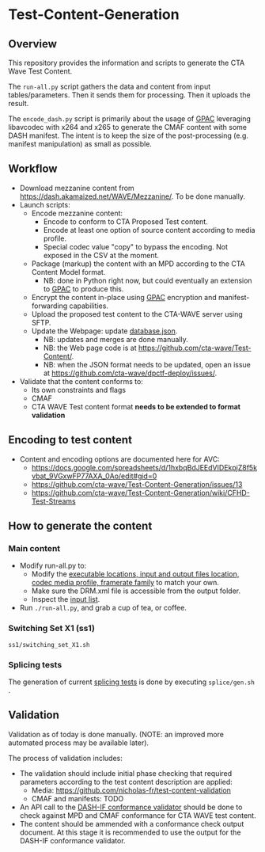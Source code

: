 # Test-Content-Generation

## Overview

This repository provides the information and scripts to generate the CTA Wave Test Content.

The ```run-all.py``` script gathers the data and content from input tables/parameters. Then it sends them for processing. Then it uploads the result.

The ```encode_dash.py``` script is primarily about the usage of [GPAC](http://gpac.io) leveraging libavcodec with x264 and x265 to generate the CMAF content with some DASH manifest. The intent is to keep the size of the post-processing (e.g. manifest manipulation) as small as possible.

## Workflow

* Download mezzanine content from https://dash.akamaized.net/WAVE/Mezzanine/. To be done manually.
* Launch scripts:
  * Encode mezzanine content:
    * Encode to conform to CTA Proposed Test content.
    * Encode at least one option of source content according to media profile.
    * Special codec value "copy" to bypass the encoding. Not exposed in the CSV at the moment.
  * Package (markup) the content with an MPD according to the CTA Content Model format.
    * NB: done in Python right now, but could eventually an extension to [GPAC](http://gpac.io) to produce this.
  * Encrypt the content in-place using [GPAC](http://gpac.io) encryption and manifest-forwarding capabilities.
  * Upload the proposed test content to the CTA-WAVE server using SFTP.
  * Update the Webpage: update [database.json](https://github.com/cta-wave/Test-Content/blob/master/database.json).
    * NB: updates and merges are done manually.
    * NB: the Web page code is at https://github.com/cta-wave/Test-Content/.
    * NB: when the JSON format needs to be updated, open an issue at https://github.com/cta-wave/dpctf-deploy/issues/.
* Validate that the content conforms to:
  * Its own constraints and flags
  * CMAF
  * CTA WAVE Test content format **needs to be extended to format validation**
 
## Encoding to test content
 
* Content and encoding options are documented here for AVC:
  * https://docs.google.com/spreadsheets/d/1hxbqBdJEEdVIDEkpjZ8f5kvbat_9VGxwFP77AXA_0Ao/edit#gid=0
  * https://github.com/cta-wave/Test-Content-Generation/issues/13
  * https://github.com/cta-wave/Test-Content-Generation/wiki/CFHD-Test-Streams
  
## How to generate the content

### Main content

* Modify run-all.py to:
  * Modify the [executable locations, input and output files location, codec media profile, framerate family](run-all.py) to match your own.
  * Make sure the DRM.xml file is accessible from the output folder.
  * Inspect the [input list](switching_sets_single_track.csv).
* Run ```./run-all.py```, and grab a cup of tea, or coffee.

### Switching Set X1 (ss1)

```ss1/switching_set_X1.sh```

### Splicing tests

The generation of current [splicing tests](https://github.com/cta-wave/Test-Content/issues/19) is done by executing ```splice/gen.sh ```.

## Validation

Validation as of today is done manually. (NOTE: an improved more automated process may be available later). 

The process of validation includes:

- The validation should include initial phase checking that required parameters according to the test content description are applied:
  - Media: https://github.com/nicholas-fr/test-content-validation
  - CMAF and manifests: TODO
- An API call to the [DASH-IF conformance validator](http://conformance.dashif.org) should be done to check against MPD and CMAF conformance for CTA WAVE test content.
- The content should be ammended with a conformance check output document. At this stage it is recommended to use the output for the DASH-IF conformance validator.
